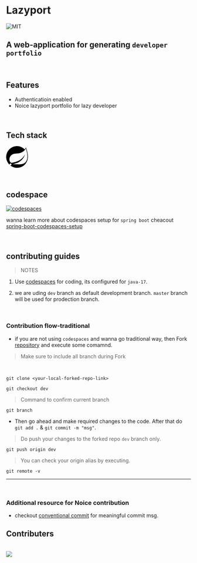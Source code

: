# Lazyport

![MIT](https://img.shields.io/badge/LICENSE-MIT-blue)

## A web-application for generating `developer portfolio`  

<br>

## Features

- Authenticatioin enabled
- Noice lazyport portfolio for lazy developer


<br>

## Tech stack

<svg role="img" viewBox="0 0 204 24" xmlns="http://www.w3.org/20/svg"><title>Spring</title><path d="M21.8537 1.4158a10.4504 10.4504 0 0 1-1.284 2.2471A11.9666 11.9666 0 1 0 3.8518 20.7757l.4445.3951a11.9543 11.9543 0 0 0 19.6316-8.2971c.3457-3.0126-.568-6.8649-2.0743-11.458zM5.5805 20.8745a1.0174 1.0174 0 1 1-.1482-1.4323 1.0396 1.0396 0 0 1 .1482 1.4323zm16.1991-3.5806c-2.9385 3.9263-9.2601 2.5928-13.2852 2.7904 0 0-.7161.0494-1.4323.1481 0 0 .2717-.1234.6174-.2469 2.8398-.9877 4.1732-1.1853 5.9018-2.0743 3.2349-1.6545 6.4698-5.2844 7.1118-9.0379-1.2347 3.6053-4.9881 6.7167-8.3959 7.9761-2.3459.8643-6.5685 1.7039-6.5685 1.7039l-.1729-.0988c-2.8645-1.4076-2.9632-7.6304 2.2718-9.6306 2.2966-.889 4.4696-.395 6.9637-.9877 2.6422-.6174 5.7043-2.5929 6.939-5.1857 1.3828 4.1732 3.062 10.643.0493 14.6434z"/></svg>

<br>

## codespace
 
[![codespaces](https://img.shields.io/badge/Codespaces-ready--to--code-green?logo=github)](https://github.com/codespaces/blaize15-super-enigma-6574p6xxx9624g5r)


wanna learn more about codespaces setup for `spring boot` cheacout [spring-boot-codespaces-setup](https://www.youtube.com/watch?v=uNnsP6nS49M)

<br>

## contributing guides

>NOTES
1. Use [codespaces](https://github.com/codespaces/blaize15-super-enigma-6574p6xxx9624g5r) for coding, its configured for `java-17`.

2. we are uding `dev` branch as default development branch. `master` branch will be used for prodection branch.

<br>

### **Contribution flow-traditional** 

  - if you are not using `codespaces` and wanna go traditional way, then Fork [repository](https://github.com/surani-hub/lazyport) and execute some comamnd.

  > Make sure to include all branch during Fork

  <br>

  ```shell
  git clone <your-local-forked-repo-link>
  ```

  ```shell
  git checkout dev
  ```
  > Command to confirm current branch
  ```shell
  git branch
  ```

  - Then go ahead and make required changes to the code. After that do `git add .` & `git commit -m "msg"`.

  >Do push your changes to the forked repo `dev` branch only.

  ```shell
  git push origin dev
  ```
  > You can check your origin alias by executing.

  ```shell
  git remote -v
  ```

<hr>
<br>

### Additional resource for Noice contribution

- checkout [conventional commit](https://www.conventionalcommits.org/en/v1.0.0/) for meaningful commit msg.

  

## Contributers

<br>

<a href="https://github.com/surani-hub/lazyport/graphs/contributors">
  <img src="https://contrib.rocks/image?repo=surani-hub/lazyport" />
</a>






